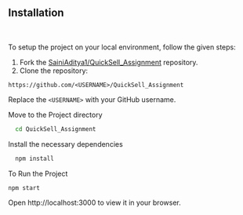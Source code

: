 
 ##  Installation
<br>

To setup the project on your local environment, follow the given steps:

1. Fork the [SainiAditya1/QuickSell_Assignment](https://github.com/SainiAditya1/QuickSell_Assignment) repository.
2. Clone the repository:
```
https://github.com/<USERNAME>/QuickSell_Assignment

```

  Replace the `<USERNAME>` with your GitHub username. 

Move to the Project directory

```bash
  cd QuickSell_Assignment
```

Install the necessary dependencies

```bash
  npm install
```

To Run the Project

```bash
npm start
```

Open http://localhost:3000 to view it in your browser.
